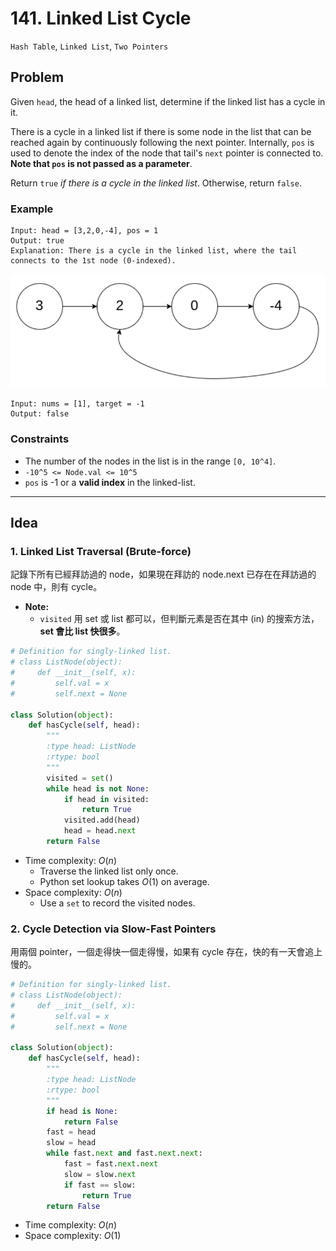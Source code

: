 # 141. Linked List Cycle

`Hash Table`, `Linked List`, `Two Pointers`

## Problem

Given `head`, the head of a linked list, determine if the linked list has a cycle in it.

There is a cycle in a linked list if there is some node in the list that can be reached again by continuously following the next pointer. Internally, `pos` is used to denote the index of the node that tail's `next` pointer is connected to. **Note that `pos` is not passed as a parameter**.

Return `true` *if there is a cycle in the linked list*. Otherwise, return `false`.

### Example

```
Input: head = [3,2,0,-4], pos = 1
Output: true
Explanation: There is a cycle in the linked list, where the tail connects to the 1st node (0-indexed).
```
![example1](example.png)

```
Input: nums = [1], target = -1
Output: false
```

### Constraints
* The number of the nodes in the list is in the range `[0, 10^4]`.
* `-10^5 <= Node.val <= 10^5`
* `pos` is -1 or a **valid index** in the linked-list.
---

## Idea

### 1. Linked List Traversal (Brute-force)

記錄下所有已經拜訪過的 node，如果現在拜訪的 node.next 已存在在拜訪過的 node 中，則有 cycle。

* **Note:**
    * `visited` 用 set 或 list 都可以，但判斷元素是否在其中 (in) 的搜索方法，**set 會比 list 快很多**。

```python
# Definition for singly-linked list.
# class ListNode(object):
#     def __init__(self, x):
#         self.val = x
#         self.next = None

class Solution(object):
    def hasCycle(self, head):
        """
        :type head: ListNode
        :rtype: bool
        """
        visited = set()
        while head is not None:
            if head in visited:
                return True
            visited.add(head)
            head = head.next
        return False
```
* Time complexity: $O(n)$
    * Traverse the linked list only once.
    * Python set lookup takes $O(1)$ on average.
* Space complexity: $O(n)$
    * Use a `set` to record the visited nodes.


### 2. Cycle Detection via Slow-Fast Pointers

用兩個 pointer，一個走得快一個走得慢，如果有 cycle 存在，快的有一天會追上慢的。

```python
# Definition for singly-linked list.
# class ListNode(object):
#     def __init__(self, x):
#         self.val = x
#         self.next = None

class Solution(object):
    def hasCycle(self, head):
        """
        :type head: ListNode
        :rtype: bool
        """
        if head is None:
            return False
        fast = head
        slow = head
        while fast.next and fast.next.next:
            fast = fast.next.next
            slow = slow.next
            if fast == slow:
                return True
        return False
```
* Time complexity: $O(n)$
* Space complexity: $O(1)$
